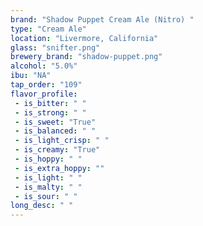```yaml
---
brand: "Shadow Puppet Cream Ale (Nitro) "
type: "Cream Ale"
location: "Livermore, California"
glass: "snifter.png"
brewery_brand: "shadow-puppet.png"
alcohol: "5.0%"
ibu: "NA"
tap_order: "109"
flavor_profile:
 - is_bitter: " "
 - is_strong: " "
 - is_sweet: "True"
 - is_balanced: " "
 - is_light_crisp: " "
 - is_creamy: "True"
 - is_hoppy: " "
 - is_extra_hoppy: ""
 - is_light: " "
 - is_malty: " "
 - is_sour: " "
long_desc: " "
---
```

